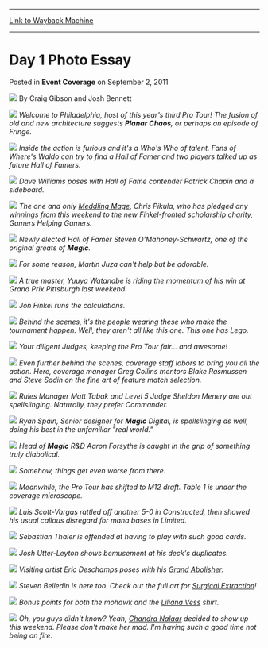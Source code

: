 
---
[Link to Wayback Machine](https://web.archive.org/web/20161107220646/http://magic.wizards.com/en/articles/archive/event-coverage/day-1-photo-essay-2011-09-02-0)

[_metadata_:author]:- "Craig Gibson and Josh Bennett"
[_metadata_:description]:- "Welcome to Philadelphia, host of this year's third Pro Tour! The fusion of old and new architecture suggests Planar Chaos, or perhaps an episode of Fringe."
[_metadata_:generator]:- "Drupal 7 (http://drupal.org)"
[_metadata_:node]:- "509156"
[_metadata_:publish_date]:- "2011-09-02"
[_metadata_:source]:- "div-main-content"
[_metadata_:title]:- "Day 1 Photo Essay"
[_metadata_:wayback_capture_timestamp]:- "2016-11-07 22:06:46"
[_metadata_:wayback_raw_url]:- "https://web.archive.org/web/20161107220646id_/http://magic.wizards.com/en/articles/archive/event-coverage/day-1-photo-essay-2011-09-02-0"
[_metadata_:wayback_url]:- "http://magic.wizards.com/en/articles/archive/event-coverage/day-1-photo-essay-2011-09-02-0"
---


Day 1 Photo Essay
=================



 Posted in **Event Coverage**
 on September 2, 2011 






![](https://media.magic.wizards.com/styles/auth_small/public/images/person/080314_1954.jpg)
By Craig Gibson and Josh Bennett












![](https://media.magic.wizards.com/image_legacy_migration/mtg/images/daily/events/ptphi11/PE1_001.jpg)
*Welcome to Philadelphia, host of this year's third Pro Tour! The fusion of old and new architecture suggests **Planar Chaos**, or perhaps an episode of Fringe.*


![](https://media.magic.wizards.com/image_legacy_migration/mtg/images/daily/events/ptphi11/PE1_002.jpg)
*Inside the action is furious and it's a Who's Who of talent. Fans of *Where's Waldo* can try to find a Hall of Famer and two players talked up as future Hall of Famers.*


![](https://media.magic.wizards.com/image_legacy_migration/mtg/images/daily/events/ptphi11/PE1_003.jpg)
*Dave Williams poses with Hall of Fame contender Patrick Chapin and a sideboard.*


![](https://media.magic.wizards.com/image_legacy_migration/mtg/images/daily/events/ptphi11/PE1_004.jpg)
*The one and only [Meddling Mage](http://gatherer.wizards.com/Pages/Card/Details.aspx?name=Meddling+Mage), Chris Pikula, who has pledged any winnings from this weekend to the new Finkel-fronted scholarship charity, Gamers Helping Gamers.*


![](https://media.magic.wizards.com/image_legacy_migration/mtg/images/daily/events/ptphi11/PE1_005.jpg)
*Newly elected Hall of Famer Steven O'Mahoney-Schwartz, one of the original greats of **Magic**.*


![](https://media.magic.wizards.com/image_legacy_migration/mtg/images/daily/events/ptphi11/PE1_006.jpg)
*For some reason, Martin Juza can't help but be adorable.*


![](https://media.magic.wizards.com/image_legacy_migration/mtg/images/daily/events/ptphi11/PE1_007.jpg)
*A true master, Yuuya Watanabe is riding the momentum of his win at Grand Prix Pittsburgh last weekend.*


![](https://media.magic.wizards.com/image_legacy_migration/mtg/images/daily/events/ptphi11/PE1_008.jpg)
*Jon Finkel runs the calculations.*


![](https://media.magic.wizards.com/image_legacy_migration/mtg/images/daily/events/ptphi11/PE1_009.jpg)
*Behind the scenes, it's the people wearing these who make the tournament happen. Well, they aren't all like this one. This one has Lego.*


![](https://media.magic.wizards.com/image_legacy_migration/mtg/images/daily/events/ptphi11/PE1_010.jpg)
*Your diligent Judges, keeping the Pro Tour fair... and awesome!*


![](https://media.magic.wizards.com/image_legacy_migration/mtg/images/daily/events/ptphi11/PE1_011.jpg)
*Even further behind the scenes, coverage staff labors to bring you all the action. Here, coverage manager Greg Collins mentors Blake Rasmussen and Steve Sadin on the fine art of feature match selection.*


![](https://media.magic.wizards.com/image_legacy_migration/mtg/images/daily/events/ptphi11/PE1_012.jpg)
*Rules Manager Matt Tabak and Level 5 Judge Sheldon Menery are out spellslinging. Naturally, they prefer Commander.*


![](https://media.magic.wizards.com/image_legacy_migration/mtg/images/daily/events/ptphi11/PE1_013.jpg)
*Ryan Spain, Senior designer for **Magic** Digital, is spellslinging as well, doing his best in the unfamiliar "real world."*


![](https://media.magic.wizards.com/image_legacy_migration/mtg/images/daily/events/ptphi11/PE1_014.jpg)
*Head of ****Magic**** R&D Aaron Forsythe is caught in the grip of something truly diabolical.*


![](https://media.magic.wizards.com/image_legacy_migration/mtg/images/daily/events/ptphi11/PE1_015.jpg)
*Somehow, things get even worse from there.*


![](https://media.magic.wizards.com/image_legacy_migration/mtg/images/daily/events/ptphi11/PE1_016.jpg)
*Meanwhile, the Pro Tour has shifted to *M12* draft. Table 1 is under the coverage microscope.*


![](https://media.magic.wizards.com/image_legacy_migration/mtg/images/daily/events/ptphi11/PE1_017.jpg)
*Luis Scott-Vargas rattled off another 5-0 in Constructed, then showed his usual callous disregard for mana bases in Limited.*


![](https://media.magic.wizards.com/image_legacy_migration/mtg/images/daily/events/ptphi11/PE1_018.jpg)
*Sebastian Thaler is offended at having to play with such good cards.*


![](https://media.magic.wizards.com/image_legacy_migration/mtg/images/daily/events/ptphi11/PE1_019.jpg)
*Josh Utter-Leyton shows bemusement at his deck's duplicates.*


![](https://media.magic.wizards.com/image_legacy_migration/mtg/images/daily/events/ptphi11/PE1_020.jpg)
*Visiting artist Eric Deschamps poses with his [Grand Abolisher](http://gatherer.wizards.com/Pages/Card/Details.aspx?name=Grand+Abolisher).*


![](https://media.magic.wizards.com/image_legacy_migration/mtg/images/daily/events/ptphi11/PE1_021.jpg)
*Steven Belledin is here too. Check out the full art for [Surgical Extraction](http://gatherer.wizards.com/Pages/Card/Details.aspx?name=Surgical+Extraction)!*


![](https://media.magic.wizards.com/image_legacy_migration/mtg/images/daily/events/ptphi11/PE1_022.jpg)
*Bonus points for both the mohawk and the [Liliana Vess](http://gatherer.wizards.com/Pages/Card/Details.aspx?name=Liliana+Vess) shirt.*


![](https://media.magic.wizards.com/image_legacy_migration/mtg/images/daily/events/ptphi11/PE1_023.jpg)
*Oh, you guys didn't know? Yeah, [Chandra Nalaar](http://gatherer.wizards.com/Pages/Card/Details.aspx?name=Chandra+Nalaar) decided to show up this weekend. Please don't make her mad. I'm having such a good time not being on fire.*






